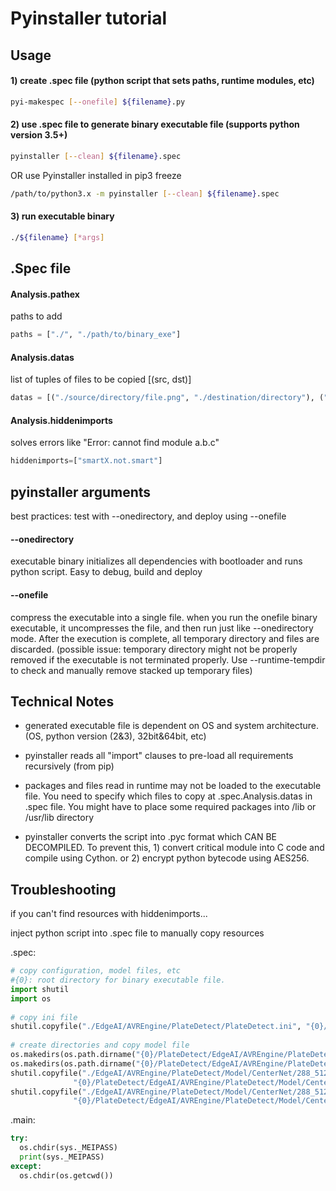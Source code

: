 # Pyinstaller tutorial

## Usage
#### 1) create .spec file (python script that sets paths, runtime modules, etc)
```bash
pyi-makespec [--onefile] ${filename}.py
```

#### 2) use .spec file to generate binary executable file (supports python version 3.5+)
```bash
pyinstaller [--clean] ${filename}.spec
```
OR use Pyinstaller installed in pip3 freeze
```bash
/path/to/python3.x -m pyinstaller [--clean] ${filename}.spec
```

#### 3) run executable binary
```bash
./${filename} [*args]
```


## .Spec file
#### Analysis.pathex
paths to add
```python
paths = ["./", "./path/to/binary_exe"]
```

#### Analysis.datas
list of tuples of files to be copied [(src, dst)]
```python
datas = [("./source/directory/file.png", "./destination/directory"), ("./dir/*", "./dir/"), ...]
```

#### Analysis.hiddenimports
solves errors like "Error: cannot find module a.b.c"
```python
hiddenimports=["smartX.not.smart"]
```


## pyinstaller arguments
best practices: test with --onedirectory, and deploy using --onefile

#### --onedirectory
executable binary initializes all dependencies with bootloader and runs python script.
Easy to debug, build and deploy

#### --onefile
compress the executable into a single file.
when you run the onefile binary executable, it uncompresses the file, and then run just like --onedirectory mode.
After the execution is complete, all temporary directory and files are discarded.
(possible issue: temporary directory might not be properly removed if the executable is not terminated properly. Use --runtime-tempdir to check and manually remove stacked up temporary files)


## Technical Notes
- generated executable file is dependent on OS and system architecture. (OS, python version (2&3), 32bit&64bit, etc)

- pyinstaller reads all "import" clauses to pre-load all requirements recursively (from pip)

- packages and files read in runtime may not be loaded to the executable file. You need to specify which files to copy at .spec.Analysis.datas in .spec file. You might have to place some required packages into /lib or /usr/lib directory

- pyinstaller converts the script into .pyc format which CAN BE DECOMPILED. To prevent this, 1) convert critical module into C code and compile using Cython. or 2) encrypt python bytecode using AES256.


## Troubleshooting
if you can't find resources with hiddenimports...

inject python script into .spec file to manually copy resources

.spec:
```python
# copy configuration, model files, etc
#{0}: root directory for binary executable file.
import shutil
import os
 
# copy ini file
shutil.copyfile("./EdgeAI/AVREngine/PlateDetect/PlateDetect.ini", "{0}/PlateDetect/PlateDetect.ini".format(DISTPATH))
 
# create directories and copy model file
os.makedirs(os.path.dirname("{0}/PlateDetect/EdgeAI/AVREngine/PlateDetect/Model/CenterNet/".format(DISTPATH)), exist_ok=True)
os.makedirs(os.path.dirname("{0}/PlateDetect/EdgeAI/AVREngine/PlateDetect/CenterNet/".format(DISTPATH)), exist_ok=True)
shutil.copyfile("./EdgeAI/AVREngine/PlateDetect/Model/CenterNet/288_512_plate_model_normal_1212.pth",
              "{0}/PlateDetect/EdgeAI/AVREngine/PlateDetect/Model/CenterNet/288_512_plate_model_normal_1212.pth".format(DISTPATH))
shutil.copyfile("./EdgeAI/AVREngine/PlateDetect/Model/CenterNet/288_512_plate_model_namsan_1212.pth",
              "{0}/PlateDetect/EdgeAI/AVREngine/PlateDetect/Model/CenterNet/288_512_plate_model_namsan_1212.pth".format(DISTPATH))
```

.main:
```python
try:
  os.chdir(sys._MEIPASS)
  print(sys._MEIPASS)
except:
  os.chdir(os.getcwd())

```
